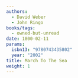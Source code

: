 ```yaml
---
authors:
  - David Weber
  - John Ringo
books/tags:
  - owned-but-unread
date: 1800-02-11
params:
  isbn13: "9780743435802"
  year: "2002"
title: March To The Sea
weight: 1
---
```


<!--more-->
